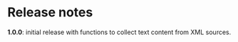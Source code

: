# Release notes

**1.0.0**: initial release with functions to collect text content from XML sources.
